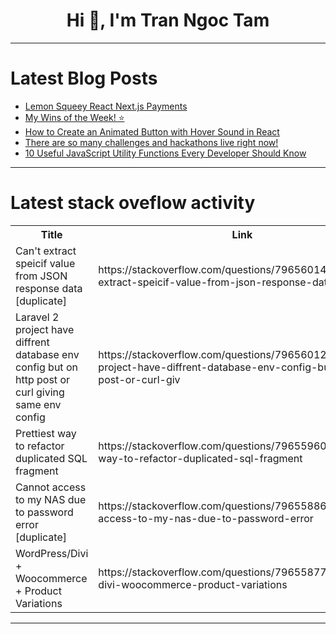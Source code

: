 <h1 align="center">Hi 👋, I'm Tran Ngoc Tam</h1>

---

# Latest Blog Posts 
<!-- BLOG-POST-LIST:START -->
- [Lemon Squeey React Next.js Payments](https://dev.to/shreyvijayvargiya/lemon-squeey-react-nextjs-payments-2k3a)
- [My Wins of the Week! ⭐](https://dev.to/anitaolsen/my-wins-of-the-week-58d6)
- [How to Create an Animated Button with Hover Sound in React](https://dev.to/duythenight/how-to-create-an-animated-button-with-hover-sound-in-react-273p)
- [There are so many challenges and hackathons live right now!](https://dev.to/devteam/there-are-so-many-challenges-and-hackathons-live-right-now-5eo7)
- [10 Useful JavaScript Utility Functions Every Developer Should Know](https://dev.to/sudhanshudevelopers/10-useful-javascript-utility-functions-every-developer-should-know-1fmk)
<!-- BLOG-POST-LIST:END -->

---

# Latest stack oveflow activity
<table>
  <tr><th>Title</th><th>Link</th></tr>
  <!-- STACKOVERFLOW:START --><tr><td>Can&#39;t extract speicif value from JSON response data [duplicate]</td><td>https://stackoverflow.com/questions/79656014/cant-extract-speicif-value-from-json-response-data</td></tr><tr><td>Laravel 2 project have diffrent database env config but on http post or curl giving same env config</td><td>https://stackoverflow.com/questions/79656012/laravel-2-project-have-diffrent-database-env-config-but-on-http-post-or-curl-giv</td></tr><tr><td>Prettiest way to refactor duplicated SQL fragment</td><td>https://stackoverflow.com/questions/79655960/prettiest-way-to-refactor-duplicated-sql-fragment</td></tr><tr><td>Cannot access to my NAS due to password error [duplicate]</td><td>https://stackoverflow.com/questions/79655886/cannot-access-to-my-nas-due-to-password-error</td></tr><tr><td>WordPress/Divi + Woocommerce + Product Variations</td><td>https://stackoverflow.com/questions/79655877/wordpress-divi-woocommerce-product-variations</td></tr><!-- STACKOVERFLOW:END -->
</table>

---


